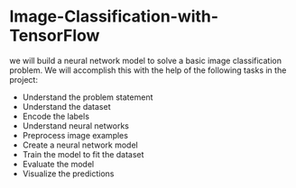 # Image-Classification-with-TensorFlow
we will build a neural network model to solve a basic image classification problem.
We will accomplish this with the help of the following tasks in the project:
- Understand the problem statement
- Understand the dataset
- Encode the labels
- Understand neural networks
- Preprocess image examples
- Create a neural network model
- Train the model to fit the dataset
- Evaluate the model
- Visualize the predictions
